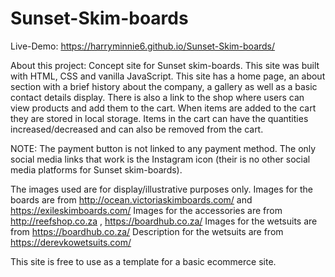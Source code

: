 # Sunset-Skim-boards
Live-Demo:  https://harryminnie6.github.io/Sunset-Skim-boards/


About this project:
Concept site for Sunset skim-boards.
This site was built with HTML, CSS and vanilla JavaScript.
This site has a home page, an about section with a brief history about the company, a gallery as well as a basic contact details display. There is also a link to the shop where users can view products and add them to the cart. When items are added to the cart they are stored in local storage. Items in the cart can have the quantities increased/decreased and can also be removed from the cart.

NOTE:
The payment button is not linked to any payment method.
The only social media links that work is the Instagram icon (their is no other social media platforms for Sunset skim-boards).


The images used are for display/illustrative purposes only.
Images for the boards are from http://ocean.victoriaskimboards.com/ and https://exileskimboards.com/
Images for the accessories are from http://reefshop.co.za , https://boardhub.co.za/
Images for the wetsuits are from https://boardhub.co.za/
Description for the wetsuits are from https://derevkowetsuits.com/






This site is free to use as a template for a basic ecommerce site.
